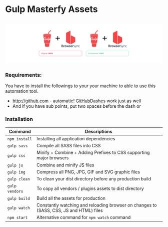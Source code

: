 # Gulp Masterfy Assets

![alt text](preview.png)
---
### Requirements:
You have to install the followings to your your machine to able to use this automation tool.
- http://github.com - automatic! [GitHub](http://github.com)Dashes work just as well
- And if you have sub points, put two spaces before the dash or 


### Installation
| Command | Descriptions |
| ------------- | ------------- |
| `npm install`  | Installing all application dependencies |
| `gulp sass`  | Compile all SASS files into CSS  |
| `gulp css` | Minify + Combine + Adding Prefixes to CSS supporting major browsers  |
| `gulp js` | Combine and minify JS files  |
| `gulp img`  | Compress all PNG, JPG, GIF and SVG graphic files  |
| `gulp clean`  | To clean your dist directory before any production build  |
| `gulp vendors`  | To copy all vendors / plugins assets to dist directory  |
| `gulp build`  | Build all the assets for production  |
| `gulp watch` | Constantly watching and reloading browser on changes to (SASS, CSS, JS and HTML) files  |
| `npm start` | Alternative command for <code>npm watch</code> command  |
